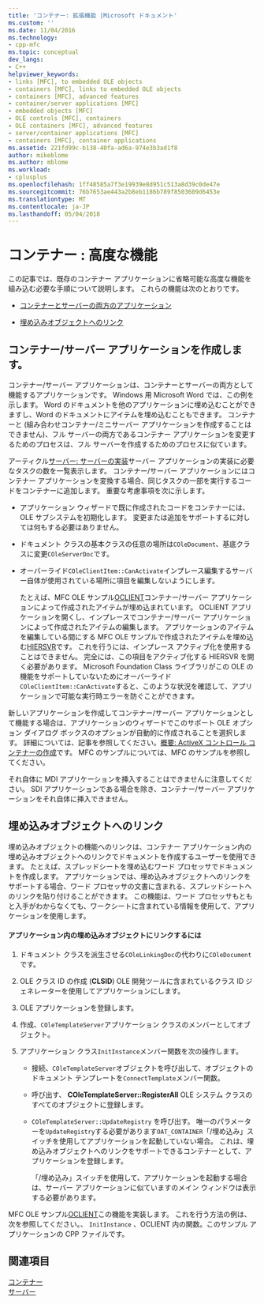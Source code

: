 ```yaml
---
title: 'コンテナー: 拡張機能 |Microsoft ドキュメント'
ms.custom: ''
ms.date: 11/04/2016
ms.technology:
- cpp-mfc
ms.topic: conceptual
dev_langs:
- C++
helpviewer_keywords:
- links [MFC], to embedded OLE objects
- containers [MFC], links to embedded OLE objects
- containers [MFC], advanced features
- container/server applications [MFC]
- embedded objects [MFC]
- OLE controls [MFC], containers
- OLE containers [MFC], advanced features
- server/container applications [MFC]
- containers [MFC], container applications
ms.assetid: 221fd99c-b138-40fa-ad6a-974e3b3ad1f8
author: mikeblome
ms.author: mblome
ms.workload:
- cplusplus
ms.openlocfilehash: 1ff48585a7f3e19939e8d951c513a8d39c0de47e
ms.sourcegitcommit: 76b7653ae443a2b8eb1186b789f8503609d6453e
ms.translationtype: MT
ms.contentlocale: ja-JP
ms.lasthandoff: 05/04/2018
---
```

# <a name="containers-advanced-features"></a>コンテナー : 高度な機能
この記事では、既存のコンテナー アプリケーションに省略可能な高度な機能を組み込む必要な手順について説明します。 これらの機能は次のとおりです。  
  
-   [コンテナーとサーバーの両方のアプリケーション](#_core_creating_a_container_server_application)  
  
-   [埋め込みオブジェクトへのリンク](#_core_links_to_embedded_objects)  
  
##  <a name="_core_creating_a_container_server_application"></a> コンテナー/サーバー アプリケーションを作成します。  
 コンテナー/サーバー アプリケーションは、コンテナーとサーバーの両方として機能するアプリケーションです。 Windows 用 Microsoft Word では、この例を示します。 Word のドキュメントを他のアプリケーションに埋め込むことができますし、Word のドキュメントにアイテムを埋め込むこともできます。 コンテナーと (組み合わせコンテナー/ミニサーバー アプリケーションを作成することはできません)、フル サーバーの両方であるコンテナー アプリケーションを変更するためのプロセスは、フル サーバーを作成するためのプロセスに似ています。  
  
 アーティクル[サーバー: サーバーの実装](../mfc/servers-implementing-a-server.md)サーバー アプリケーションの実装に必要なタスクの数を一覧表示します。 コンテナー/サーバー アプリケーションにはコンテナー アプリケーションを変換する場合、同じタスクの一部を実行するコードをコンテナーに追加します。 重要な考慮事項を次に示します。  
  
-   アプリケーション ウィザードで既に作成されたコードをコンテナーには、OLE サブシステムを初期化します。 変更または追加をサポートするに対しては何もする必要はありません。  
  
-   ドキュメント クラスの基本クラスの任意の場所は`COleDocument`、基底クラスに変更`COleServerDoc`です。  
  
-   オーバーライド`COleClientItem::CanActivate`インプレース編集するサーバー自体が使用されている場所に項目を編集しないようにします。  
  
     たとえば、MFC OLE サンプル[OCLIENT](../visual-cpp-samples.md)コンテナー/サーバー アプリケーションによって作成されたアイテムが埋め込まれています。 OCLIENT アプリケーションを開くし、インプレースでコンテナー/サーバー アプリケーションによって作成されたアイテムの編集します。 アプリケーションのアイテムを編集している間にする MFC OLE サンプルで作成されたアイテムを埋め込む[HIERSVR](../visual-cpp-samples.md)です。 これを行うには、インプレース アクティブ化を使用することはできません。 完全には、この項目をアクティブ化する HIERSVR を開く必要があります。 Microsoft Foundation Class ライブラリがこの OLE の機能をサポートしていないためにオーバーライド`COleClientItem::CanActivate`すると、このような状況を確認して、アプリケーションで可能な実行時エラーを防ぐことができます。  
  
 新しいアプリケーションを作成してコンテナー/サーバー アプリケーションとして機能する場合は、アプリケーションのウィザードでこのサポート OLE オプション ダイアログ ボックスのオプションが自動的に作成されることを選択します。 詳細については、記事を参照してください。[概要: ActiveX コントロール コンテナーの作成](../mfc/reference/creating-an-mfc-activex-control-container.md)です。 MFC のサンプルについては、MFC のサンプルを参照してください。  
  
 それ自体に MDI アプリケーションを挿入することはできませんに注意してください。 SDI アプリケーションである場合を除き、コンテナー/サーバー アプリケーションをそれ自体に挿入できません。  
  
##  <a name="_core_links_to_embedded_objects"></a> 埋め込みオブジェクトへのリンク  
 埋め込みオブジェクトの機能へのリンクは、コンテナー アプリケーション内の埋め込みオブジェクトへのリンクでドキュメントを作成するユーザーを使用できます。 たとえば、スプレッドシートを埋め込むワード プロセッサでドキュメントを作成します。 アプリケーションでは、埋め込みオブジェクトへのリンクをサポートする場合、ワード プロセッサの文書に含まれる、スプレッドシートへのリンクを貼り付けることができます。 この機能は、ワード プロセッサもともと入手がわからなくても、ワークシートに含まれている情報を使用して、アプリケーションを使用します。  
  
#### <a name="to-link-to-embedded-objects-in-your-application"></a>アプリケーション内の埋め込みオブジェクトにリンクするには  
  
1.  ドキュメント クラスを派生させる`COleLinkingDoc`の代わりに`COleDocument`です。  
  
2.  OLE クラス ID の作成 (**CLSID**) OLE 開発ツールに含まれているクラス ID ジェネレーターを使用してアプリケーションにします。  
  
3.  OLE アプリケーションを登録します。  
  
4.  作成、`COleTemplateServer`アプリケーション クラスのメンバーとしてオブジェクト。  
  
5.  アプリケーション クラス`InitInstance`メンバー関数を次の操作します。  
  
    -   接続、`COleTemplateServer`オブジェクトを呼び出して、オブジェクトのドキュメント テンプレートを`ConnectTemplate`メンバー関数。  
  
    -   呼び出す、 **COleTemplateServer::RegisterAll** OLE システム クラスのすべてのオブジェクトに登録します。  
  
    -   `COleTemplateServer::UpdateRegistry` を呼び出す。 唯一のパラメーターを`UpdateRegistry`する必要があります`OAT_CONTAINER`「/埋め込み」スイッチを使用してアプリケーションを起動していない場合。 これは、埋め込みオブジェクトへのリンクをサポートできるコンテナーとして、アプリケーションを登録します。  
  
         「/埋め込み」スイッチを使用して、アプリケーションを起動する場合は、サーバー アプリケーションに似ていますのメイン ウィンドウは表示する必要があります。  
  
 MFC OLE サンプル[OCLIENT](../visual-cpp-samples.md)この機能を実装します。 これを行う方法の例は、次を参照してください。、 `InitInstance` 、OCLIENT 内の関数。このサンプル アプリケーションの CPP ファイルです。  
  
## <a name="see-also"></a>関連項目  
 [コンテナー](../mfc/containers.md)   
 [サーバー](../mfc/servers.md)

